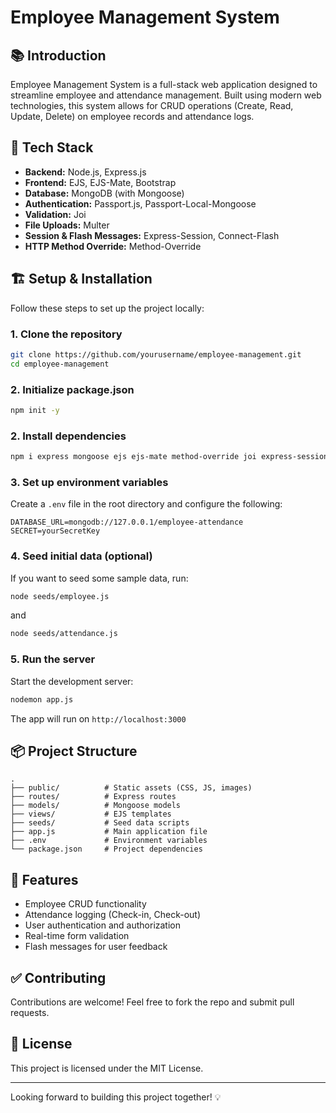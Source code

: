 # Employee Management System

## 📚 Introduction
Employee Management System is a full-stack web application designed to streamline employee and attendance management. Built using modern web technologies, this system allows for CRUD operations (Create, Read, Update, Delete) on employee records and attendance logs.

## 🚀 Tech Stack
- **Backend:** Node.js, Express.js
- **Frontend:** EJS, EJS-Mate, Bootstrap
- **Database:** MongoDB (with Mongoose)
- **Authentication:** Passport.js, Passport-Local-Mongoose
- **Validation:** Joi
- **File Uploads:** Multer
- **Session & Flash Messages:** Express-Session, Connect-Flash
- **HTTP Method Override:** Method-Override

## 🏗️ Setup & Installation

Follow these steps to set up the project locally:

### 1. Clone the repository
```bash
git clone https://github.com/yourusername/employee-management.git
cd employee-management
```

### 2. Initialize package.json
```bash
npm init -y
```

### 2. Install dependencies
```bash
npm i express mongoose ejs ejs-mate method-override joi express-session connect-flash passport passport-local-mongoose multer
```

### 3. Set up environment variables
Create a `.env` file in the root directory and configure the following:
```
DATABASE_URL=mongodb://127.0.0.1/employee-attendance
SECRET=yourSecretKey
```

### 4. Seed initial data (optional)
If you want to seed some sample data, run:
```bash
node seeds/employee.js
```
and
```bash
node seeds/attendance.js
```

### 5. Run the server
Start the development server:
```bash
nodemon app.js
```
The app will run on `http://localhost:3000`

## 📦 Project Structure
```
.
├── public/          # Static assets (CSS, JS, images)
├── routes/          # Express routes
├── models/          # Mongoose models
├── views/           # EJS templates
├── seeds/           # Seed data scripts
├── app.js           # Main application file
├── .env             # Environment variables
└── package.json     # Project dependencies
```

## 📄 Features
- Employee CRUD functionality
- Attendance logging (Check-in, Check-out)
- User authentication and authorization
- Real-time form validation
- Flash messages for user feedback

## ✅ Contributing
Contributions are welcome! Feel free to fork the repo and submit pull requests.

## 📝 License
This project is licensed under the MIT License.

---

Looking forward to building this project together! 💡

